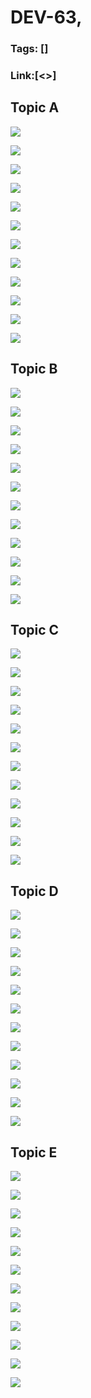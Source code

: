 # DEV-63,
### Tags: []
### Link:[<>]

## Topic A
![](../images/DEV-63/DEV-63-A1.png)

![](../images/DEV-63/DEV-63-A2.png)

![](../images/DEV-63/DEV-63-A3.png)

![](../images/DEV-63/DEV-63-A4.png)

![](../images/DEV-63/DEV-63-A5.png)

![](../images/DEV-63/DEV-63-A6.png)

![](../images/DEV-63/DEV-63-A7.png)

![](../images/DEV-63/DEV-63-A8.png)

![](../images/DEV-63/DEV-63-A9.png)

![](../images/DEV-63/DEV-63-A10.png)

![](../images/DEV-63/DEV-63-A11.png)

![](../images/DEV-63/DEV-63-A12.png)

## Topic B
![](../images/DEV-63/DEV-63-B1.png)

![](../images/DEV-63/DEV-63-B2.png)

![](../images/DEV-63/DEV-63-B3.png)

![](../images/DEV-63/DEV-63-B4.png)

![](../images/DEV-63/DEV-63-B5.png)

![](../images/DEV-63/DEV-63-B6.png)

![](../images/DEV-63/DEV-63-B7.png)

![](../images/DEV-63/DEV-63-B8.png)

![](../images/DEV-63/DEV-63-B9.png)

![](../images/DEV-63/DEV-63-B10.png)

![](../images/DEV-63/DEV-63-B11.png)

![](../images/DEV-63/DEV-63-B12.png)

## Topic C
![](../images/DEV-63/DEV-63-C1.png)

![](../images/DEV-63/DEV-63-C2.png)

![](../images/DEV-63/DEV-63-C3.png)

![](../images/DEV-63/DEV-63-C4.png)

![](../images/DEV-63/DEV-63-C5.png)

![](../images/DEV-63/DEV-63-C6.png)

![](../images/DEV-63/DEV-63-C7.png)

![](../images/DEV-63/DEV-63-C8.png)

![](../images/DEV-63/DEV-63-C9.png)

![](../images/DEV-63/DEV-63-C10.png)

![](../images/DEV-63/DEV-63-C11.png)

![](../images/DEV-63/DEV-63-C12.png)

## Topic D
![](../images/DEV-63/DEV-63-D1.png)

![](../images/DEV-63/DEV-63-D2.png)

![](../images/DEV-63/DEV-63-D3.png)

![](../images/DEV-63/DEV-63-D4.png)

![](../images/DEV-63/DEV-63-D5.png)

![](../images/DEV-63/DEV-63-D6.png)

![](../images/DEV-63/DEV-63-D7.png)

![](../images/DEV-63/DEV-63-D8.png)

![](../images/DEV-63/DEV-63-D9.png)

![](../images/DEV-63/DEV-63-D10.png)

![](../images/DEV-63/DEV-63-D11.png)

![](../images/DEV-63/DEV-63-D12.png)

## Topic E
![](../images/DEV-63/DEV-63-E1.png)

![](../images/DEV-63/DEV-63-E2.png)

![](../images/DEV-63/DEV-63-E3.png)

![](../images/DEV-63/DEV-63-E4.png)

![](../images/DEV-63/DEV-63-E5.png)

![](../images/DEV-63/DEV-63-E6.png)

![](../images/DEV-63/DEV-63-E7.png)

![](../images/DEV-63/DEV-63-E8.png)

![](../images/DEV-63/DEV-63-E9.png)

![](../images/DEV-63/DEV-63-E10.png)

![](../images/DEV-63/DEV-63-E11.png)

![](../images/DEV-63/DEV-63-E12.png)

